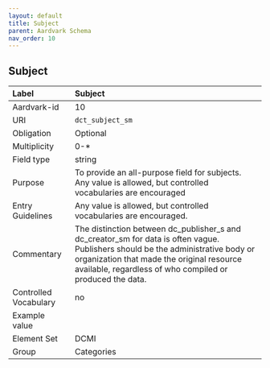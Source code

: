 ```yaml
---
layout: default
title: Subject
parent: Aardvark Schema
nav_order: 10
---
```


## Subject

| Label                 | Subject                 |
|:----------------------|:------------------------|
| Aardvark-id           | 10                      |
| URI                   | `dct_subject_sm`        |
| Obligation            | Optional                |
| Multiplicity          | 0-\*                    |
| Field type            | string                  |
| Purpose               | To provide an all-purpose field for subjects. Any value is allowed, but controlled vocabularies are encouraged |
| Entry Guidelines      | Any value is allowed, but controlled vocabularies are encouraged. |
| Commentary            | The distinction between dc_publisher_s and dc_creator_sm for data is often vague. Publishers should be the administrative body or organization that made the original resource available, regardless of who compiled or produced the data. |
| Controlled Vocabulary | no                      |
| Example value         |                         |
| Element Set           | DCMI                    |
| Group                 | Categories              |
